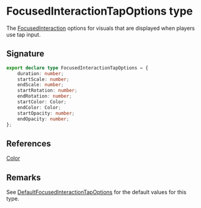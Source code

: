 # FocusedInteractionTapOptions type

The [FocusedInteraction](https://developers.meta.com/horizon-worlds/reference/2.0.0/core_focusedinteraction) options for visuals that are displayed when players use tap input.

## Signature

```typescript
export declare type FocusedInteractionTapOptions = {
    duration: number;
    startScale: number;
    endScale: number;
    startRotation: number;
    endRotation: number;
    startColor: Color;
    endColor: Color;
    startOpacity: number;
    endOpacity: number;
};
```

## References

[Color](https://developers.meta.com/horizon-worlds/reference/2.0.0/core_color)

## Remarks

See [DefaultFocusedInteractionTapOptions](https://developers.meta.com/horizon-worlds/reference/2.0.0/core_defaultfocusedinteractiontapoptions) for the default values for this type.